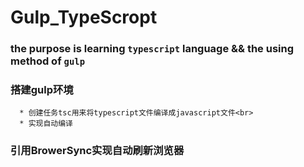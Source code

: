 Gulp_TypeScropt
=================
### the purpose is learning `typescript` language && the using method of `gulp`

### 搭建gulp环境
      * 创建任务tsc用来将typescript文件编译成javascript文件<br>
      * 实现自动编译
### 引用BrowerSync实现自动刷新浏览器
